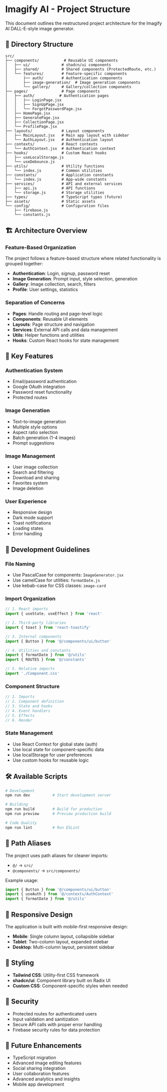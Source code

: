 # Imagify AI - Project Structure

This document outlines the restructured project architecture for the Imagify AI DALL-E-style image generator.

## 📁 Directory Structure

```
src/
├── components/           # Reusable UI components
│   ├── ui/              # shadcn/ui components
│   ├── shared/          # Shared components (ProtectedRoute, etc.)
│   └── features/        # Feature-specific components
│       ├── auth/        # Authentication components
│       ├── image-generation/  # Image generation components
│       └── gallery/     # Gallery/collection components
├── pages/               # Page components
│   ├── auth/           # Authentication pages
│   │   ├── LoginPage.jsx
│   │   ├── SignUpPage.jsx
│   │   └── ForgotPasswordPage.jsx
│   ├── HomePage.jsx
│   ├── GeneratePage.jsx
│   ├── CollectionPage.jsx
│   └── ProfilePage.jsx
├── layouts/             # Layout components
│   ├── MainLayout.jsx   # Main app layout with sidebar
│   └── AuthLayout.jsx   # Authentication layout
├── contexts/            # React contexts
│   └── AuthContext.jsx  # Authentication context
├── hooks/               # Custom React hooks
│   ├── useLocalStorage.js
│   └── useDebounce.js
├── utils/               # Utility functions
│   └── index.js         # Common utilities
├── constants/           # Application constants
│   └── index.js         # App-wide constants
├── services/            # API and external services
│   ├── api.js           # API functions
│   └── storage.js       # Storage utilities
├── types/               # TypeScript types (future)
├── assets/              # Static assets
└── config/              # Configuration files
    ├── firebase.js
    └── constants.js
```

## 🏗️ Architecture Overview

### Feature-Based Organization
The project follows a feature-based structure where related functionality is grouped together:

- **Authentication**: Login, signup, password reset
- **Image Generation**: Prompt input, style selection, generation
- **Gallery**: Image collection, search, filters
- **Profile**: User settings, statistics

### Separation of Concerns
- **Pages**: Handle routing and page-level logic
- **Components**: Reusable UI elements
- **Layouts**: Page structure and navigation
- **Services**: External API calls and data management
- **Utils**: Helper functions and utilities
- **Hooks**: Custom React hooks for state management

## 🚀 Key Features

### Authentication System
- Email/password authentication
- Google OAuth integration
- Password reset functionality
- Protected routes

### Image Generation
- Text-to-image generation
- Multiple style options
- Aspect ratio selection
- Batch generation (1-4 images)
- Prompt suggestions

### Image Management
- User image collection
- Search and filtering
- Download and sharing
- Favorites system
- Image deletion

### User Experience
- Responsive design
- Dark mode support
- Toast notifications
- Loading states
- Error handling

## 🔧 Development Guidelines

### File Naming
- Use PascalCase for components: `ImageGenerator.jsx`
- Use camelCase for utilities: `formatDate.js`
- Use kebab-case for CSS classes: `image-card`

### Import Organization
```javascript
// 1. React imports
import { useState, useEffect } from 'react'

// 2. Third-party libraries
import { toast } from 'react-toastify'

// 3. Internal components
import { Button } from '@/components/ui/button'

// 4. Utilities and constants
import { formatDate } from '@/utils'
import { ROUTES } from '@/constants'

// 5. Relative imports
import './Component.css'
```

### Component Structure
```javascript
// 1. Imports
// 2. Component definition
// 3. State and hooks
// 4. Event handlers
// 5. Effects
// 6. Render
```

### State Management
- Use React Context for global state (auth)
- Use local state for component-specific data
- Use localStorage for user preferences
- Use custom hooks for reusable logic

## 🛠️ Available Scripts

```bash
# Development
npm run dev          # Start development server

# Building
npm run build        # Build for production
npm run preview      # Preview production build

# Code Quality
npm run lint         # Run ESLint
```

## 🔗 Path Aliases

The project uses path aliases for cleaner imports:

- `@/` → `src/`
- `@components/` → `src/components/`

Example usage:
```javascript
import { Button } from '@/components/ui/button'
import { useAuth } from '@/contexts/AuthContext'
import { formatDate } from '@/utils'
```

## 📱 Responsive Design

The application is built with mobile-first responsive design:

- **Mobile**: Single column layout, collapsible sidebar
- **Tablet**: Two-column layout, expanded sidebar
- **Desktop**: Multi-column layout, persistent sidebar

## 🎨 Styling

- **Tailwind CSS**: Utility-first CSS framework
- **shadcn/ui**: Component library built on Radix UI
- **Custom CSS**: Component-specific styles when needed

## 🔐 Security

- Protected routes for authenticated users
- Input validation and sanitization
- Secure API calls with proper error handling
- Firebase security rules for data protection

## 🚀 Future Enhancements

- TypeScript migration
- Advanced image editing features
- Social sharing integration
- User collaboration features
- Advanced analytics and insights
- Mobile app development 